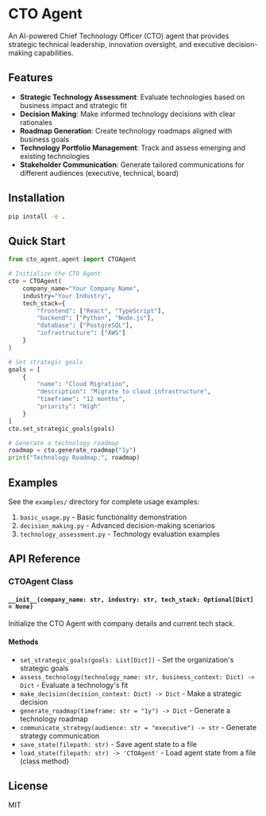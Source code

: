 # CTO Agent

An AI-powered Chief Technology Officer (CTO) agent that provides strategic technical leadership, innovation oversight, and executive decision-making capabilities.

## Features

- **Strategic Technology Assessment**: Evaluate technologies based on business impact and strategic fit
- **Decision Making**: Make informed technology decisions with clear rationales
- **Roadmap Generation**: Create technology roadmaps aligned with business goals
- **Technology Portfolio Management**: Track and assess emerging and existing technologies
- **Stakeholder Communication**: Generate tailored communications for different audiences (executive, technical, board)

## Installation

```bash
pip install -e .
```

## Quick Start

```python
from cto_agent.agent import CTOAgent

# Initialize the CTO Agent
cto = CTOAgent(
    company_name="Your Company Name",
    industry="Your Industry",
    tech_stack={
        "frontend": ["React", "TypeScript"],
        "backend": ["Python", "Node.js"],
        "database": ["PostgreSQL"],
        "infrastructure": ["AWS"]
    }
)

# Set strategic goals
goals = [
    {
        "name": "Cloud Migration",
        "description": "Migrate to cloud infrastructure",
        "timeframe": "12 months",
        "priority": "High"
    }
]
cto.set_strategic_goals(goals)

# Generate a technology roadmap
roadmap = cto.generate_roadmap("1y")
print("Technology Roadmap:", roadmap)
```

## Examples

See the `examples/` directory for complete usage examples:

1. `basic_usage.py` - Basic functionality demonstration
2. `decision_making.py` - Advanced decision-making scenarios
3. `technology_assessment.py` - Technology evaluation examples

## API Reference

### CTOAgent Class

#### `__init__(company_name: str, industry: str, tech_stack: Optional[Dict] = None)`
Initialize the CTO Agent with company details and current tech stack.

#### Methods

- `set_strategic_goals(goals: List[Dict])` - Set the organization's strategic goals
- `assess_technology(technology_name: str, business_context: Dict) -> Dict` - Evaluate a technology's fit
- `make_decision(decision_context: Dict) -> Dict` - Make a strategic decision
- `generate_roadmap(timeframe: str = "1y") -> Dict` - Generate a technology roadmap
- `communicate_strategy(audience: str = "executive") -> str` - Generate strategy communication
- `save_state(filepath: str)` - Save agent state to a file
- `load_state(filepath: str) -> 'CTOAgent'` - Load agent state from a file (class method)

## License

MIT
